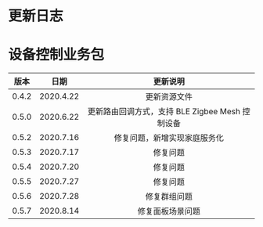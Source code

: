 # 更新日志

# 设备控制业务包
| 版本 | 日期                   | 更新说明|
| :------: | :----------------------: |:---:|
| 0.4.2   |      2020.4.22      |更新资源文件|
| 0.5.0   |      2020.6.22      |更新路由回调方式，支持 BLE Zigbee Mesh 控制设备|
| 0.5.2   |      2020.7.16     |修复问题，新增实现家庭服务化|
| 0.5.3   |      2020.7.17     |修复问题|
| 0.5.4   |      2020.7.20     |修复问题|
| 0.5.5   |      2020.7.27     |修复问题|
| 0.5.6   |      2020.7.28     |修复群组问题|
| 0.5.7   |      2020.8.14    | 修复面板场景问题|